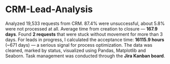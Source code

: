 # CRM-Lead-Analysis
Analyzed 19,533 requests from CRM.
87.4% were unsuccessful, about 5.8% were not processed at all.
Average time from creation to closure — **167.9 days**.
Found **2 requests** that were stuck without movement for more than 3 days.
For leads in progress, I calculated the acceptance time: **16115.9 hours** (~671 days) — a serious signal for process optimization.
The data was cleaned, marked by status, visualized using Pandas, Matplotlib and Seaborn.
Task management was conducted through the **Jira Kanban board**.

